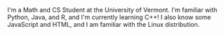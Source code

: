 I'm a Math and CS Student at the University of Vermont. I'm familiar with Python, Java, and R, and I'm currently learning C++! I also know some JavaScript and HTML, and I am familiar with the Linux distribution.

<!---
dlane13/dlane13 is a ✨ special ✨ repository because its `README.md` (this file) appears on your GitHub profile.
You can click the Preview link to take a look at your changes.
--->
